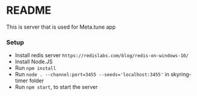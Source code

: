 # README #

This is server that is used for Meta.tune app

### Setup ###

* Install redis server `https://redislabs.com/blog/redis-on-windows-10/`
* Install Node.JS
* Run `npm install`
* Run `node . --channel:port=3455 --seeds='localhost:3455'` in skyring-timer folder 
* Run `npm start`, to start the server